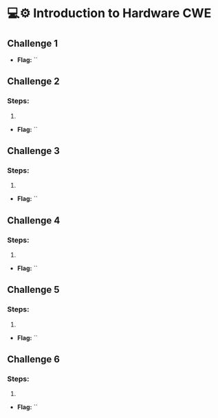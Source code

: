# 💻⚙️ Introduction to Hardware CWE

## Challenge 1

* **Flag:** ``

## Challenge 2

### Steps:

1. 

* **Flag:** ``

## Challenge 3

### Steps:

1. 

* **Flag:** ``

## Challenge 4

### Steps:

1. 

* **Flag:** ``

## Challenge 5

### Steps:

1. 

* **Flag:** ``

## Challenge 6

### Steps:

1. 

* **Flag:** ``
